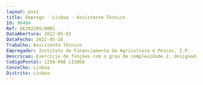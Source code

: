 ```yaml
--- 
layout: post
title: Emprego - Lisboa - Assistente Técnico
Id: 96484
Ref: OE202205/0001
DataAbertura: 2022-05-02
DataFecho: 2022-05-16
Trabalho: Assistente Técnico
Empregador: Instituto de Financiamento da Agricultura e Pescas, I.P.
Descricao: Exercício de funções com o grau de complexidade 2, designadamente as enquadráveis no conteúdo funcional de assistente técnico, tal como descritas no Anexo a que se refere o artigo 88.º da LTFP, e de apoio administrativo ao Gabinete de Auditoria do IFAP, I.P, nomeadamente executar tarefas relacionadas com o expediente geral do Gabinete   Assegurar a organização de informação (digital e ou física e de documentos no sistema de gestão documental), de material de economato e de outros ativos (p. ex. equipamentos) respeitante à atividade corrente do Gabinete, e a sua manutenção   Colaborar e apoiar as chefias, e colaboradores, nas atividades de suporte do gabinete    Executar trabalhos de processamento de texto e folha de cálculo inerentes às funções exercidas   Colaborar na recolha, tratamento e prestação de informação a outros Departamentos e Organismos   Exercer, quando necessário, tarefas de apoio à realização de auditorias.
CodigoPostal: 1250-068 LISBOA
Concelho: Lisboa
Distrito: Lisboa
--- 
```

